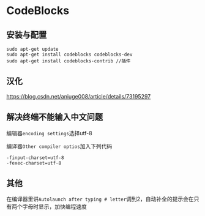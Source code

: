 # CodeBlocks

## 安装与配置
```
sudo apt-get update
sudo apt-get install codeblocks codeblocks-dev
sudo apt-get install codeblocks-contrib //插件
```

## 汉化

https://blog.csdn.net/aniuge008/article/details/73195297

## 解决终端不能输入中文问题

编辑器`encoding settings`选择utf-8

编译器`Other compiler optios`加入下列代码
```
-finput-charset=utf-8
-fexec-charset=utf-8
```

## 其他
在编译器里讲`Autolaunch after typing # letter`调到2，自动补全的提示会在只有两个字母时显示，加快编程速度
